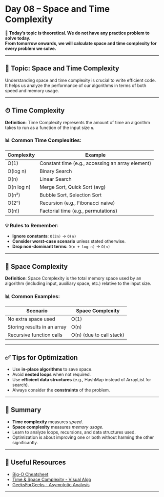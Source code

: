 # Day 08 – Space and Time Complexity

📌 **Today’s topic is theoretical. We do not have any practice problem to solve today.  
From tomorrow onwards, we will calculate space and time complexity for every problem we solve.**

---

## 🧠 Topic: Space and Time Complexity

Understanding space and time complexity is crucial to write efficient code. It helps us analyze the performance of our algorithms in terms of both speed and memory usage.

---

## ⏱ Time Complexity

**Definition**: Time Complexity represents the amount of time an algorithm takes to run as a function of the input size `n`.

### 📊 Common Time Complexities:

| Complexity      | Example                         |
|-----------------|---------------------------------|
| O(1)            | Constant time (e.g., accessing an array element) |
| O(log n)        | Binary Search                   |
| O(n)            | Linear Search                   |
| O(n log n)      | Merge Sort, Quick Sort (avg)    |
| O(n²)           | Bubble Sort, Selection Sort     |
| O(2ⁿ)           | Recursion (e.g., Fibonacci naive)|
| O(n!)           | Factorial time (e.g., permutations) |

### 💡 Rules to Remember:

- **Ignore constants**: `O(2n)` → `O(n)`
- **Consider worst-case scenario** unless stated otherwise.
- **Drop non-dominant terms**: `O(n + log n)` → `O(n)`

---

## 🧮 Space Complexity

**Definition**: Space Complexity is the total memory space used by an algorithm (including input, auxiliary space, etc.) relative to the input size.

### 📊 Common Examples:

| Scenario                          | Space Complexity |
|-----------------------------------|------------------|
| No extra space used               | O(1)             |
| Storing results in an array       | O(n)             |
| Recursive function calls          | O(n) (due to call stack) |

---

## ✅ Tips for Optimization

- Use **in-place algorithms** to save space.
- Avoid **nested loops** when not required.
- Use **efficient data structures** (e.g., HashMap instead of ArrayList for search).
- Always consider the **constraints** of the problem.

---

## 📌 Summary

- **Time complexity** measures *speed*.
- **Space complexity** measures *memory usage*.
- Learn to analyze loops, recursions, and data structures used.
- Optimization is about improving one or both without harming the other significantly.

---

## 🔗 Useful Resources

- [Big-O Cheatsheet](https://www.bigocheatsheet.com/)
- [Time & Space Complexity - Visual Algo](https://visualgo.net/en)
- [GeeksForGeeks - Asymptotic Analysis](https://www.geeksforgeeks.org/analysis-of-algorithms-set-1-asymptotic-analysis/)

---
